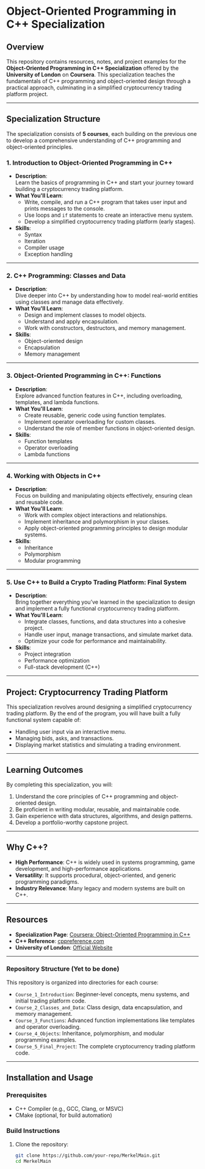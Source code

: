 # Object-Oriented Programming in C++ Specialization

## Overview
This repository contains resources, notes, and project examples for the **Object-Oriented Programming in C++ Specialization** offered by the **University of London** on **Coursera**. This specialization teaches the fundamentals of C++ programming and object-oriented design through a practical approach, culminating in a simplified cryptocurrency trading platform project.

---

## Specialization Structure

The specialization consists of **5 courses**, each building on the previous one to develop a comprehensive understanding of C++ programming and object-oriented principles.

### 1. **Introduction to Object-Oriented Programming in C++**
   - **Description**:  
     Learn the basics of programming in C++ and start your journey toward building a cryptocurrency trading platform.
   - **What You'll Learn**:
     - Write, compile, and run a C++ program that takes user input and prints messages to the console.
     - Use loops and `if` statements to create an interactive menu system.
     - Develop a simplified cryptocurrency trading platform (early stages).
   - **Skills**:
     - Syntax
     - Iteration
     - Compiler usage
     - Exception handling

---

### 2. **C++ Programming: Classes and Data**
   - **Description**:  
     Dive deeper into C++ by understanding how to model real-world entities using classes and manage data effectively.
   - **What You'll Learn**:
     - Design and implement classes to model objects.
     - Understand and apply encapsulation.
     - Work with constructors, destructors, and memory management.
   - **Skills**:
     - Object-oriented design
     - Encapsulation
     - Memory management

---

### 3. **Object-Oriented Programming in C++: Functions**
   - **Description**:  
     Explore advanced function features in C++, including overloading, templates, and lambda functions.
   - **What You'll Learn**:
     - Create reusable, generic code using function templates.
     - Implement operator overloading for custom classes.
     - Understand the role of member functions in object-oriented design.
   - **Skills**:
     - Function templates
     - Operator overloading
     - Lambda functions

---

### 4. **Working with Objects in C++**  
   - **Description**:  
     Focus on building and manipulating objects effectively, ensuring clean and reusable code.
   - **What You'll Learn**:
     - Work with complex object interactions and relationships.
     - Implement inheritance and polymorphism in your classes.
     - Apply object-oriented programming principles to design modular systems.
   - **Skills**:
     - Inheritance
     - Polymorphism
     - Modular programming

---

### 5. **Use C++ to Build a Crypto Trading Platform: Final System**
   - **Description**:  
     Bring together everything you’ve learned in the specialization to design and implement a fully functional cryptocurrency trading platform.
   - **What You'll Learn**:
     - Integrate classes, functions, and data structures into a cohesive project.
     - Handle user input, manage transactions, and simulate market data.
     - Optimize your code for performance and maintainability.
   - **Skills**:
     - Project integration
     - Performance optimization
     - Full-stack development (C++)

---

## Project: Cryptocurrency Trading Platform

This specialization revolves around designing a simplified cryptocurrency trading platform. By the end of the program, you will have built a fully functional system capable of:
- Handling user input via an interactive menu.
- Managing bids, asks, and transactions.
- Displaying market statistics and simulating a trading environment.

---

## Learning Outcomes
By completing this specialization, you will:
1. Understand the core principles of C++ programming and object-oriented design.
2. Be proficient in writing modular, reusable, and maintainable code.
3. Gain experience with data structures, algorithms, and design patterns.
4. Develop a portfolio-worthy capstone project.

---

## Why C++?
- **High Performance**: C++ is widely used in systems programming, game development, and high-performance applications.
- **Versatility**: It supports procedural, object-oriented, and generic programming paradigms.
- **Industry Relevance**: Many legacy and modern systems are built on C++.


---

## Resources
- **Specialization Page**: [Coursera: Object-Oriented Programming in C++](https://www.coursera.org/specializations/object-oriented-programming-cpp)
- **C++ Reference**: [cppreference.com](https://en.cppreference.com/)
- **University of London**: [Official Website](https://london.ac.uk/)

---

### Repository Structure (Yet to be done)
This repository is organized into directories for each course:
- `Course_1_Introduction`: Beginner-level concepts, menu systems, and initial trading platform code.
- `Course_2_Classes_and_Data`: Class design, data encapsulation, and memory management.
- `Course_3_Functions`: Advanced function implementations like templates and operator overloading.
- `Course_4_Objects`: Inheritance, polymorphism, and modular programming examples.
- `Course_5_Final_Project`: The complete cryptocurrency trading platform code.

---
## Installation and Usage

### Prerequisites
- C++ Compiler (e.g., GCC, Clang, or MSVC)
- CMake (optional, for build automation)

### Build Instructions
1. Clone the repository:
   ```bash
   git clone https://github.com/your-repo/MerkelMain.git
   cd MerkelMain
  ```
